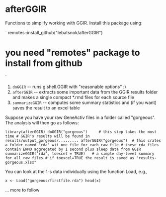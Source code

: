 # afterGGIR

Functions to simplify working with GGIR. Install this package using:

`
remotes::install_github("lebatsnok/afterGGIR")
# you need "remotes" package to install from github
`

1) `doGGIR` -- runs g.shell.GGIR with "reasonable options" :) 
2) `afterGGIR` -- extracts some important data from the GGIR results folder and makes a single compact *.rmd files for each source file
3) `summarizeGGIR` -- computes some summary statistics and (if you want) saves the result to an excel table

Suppose you have your raw GeneActiv files in a folder called "gorgeous". The analysis will then go as follows:

`
library(afterGGIR)
doGGIR("gorgeous")     # this step takes the most time
                       # GGIR's results will be found in results/output_gorgeous/.........
afterGGIR("gorgeous")  # this crates a folder named "rda" wit one file for each raw file
                       # these rda files contain ENMO aggregated by 1 second plus sleep data from GGIR
summarizeGGIR("rda", toexcel = TRUE)   # a simple day-level summary for all raw files
                                       # if toexcel=TRUE the result is saved as "results-gorgeous.xlsx"
`

You can look at the 1-s data individually using the function Load, e.g.,

`
x <- Load("gorgeous/firstfile.rda")
head(x)
`


... more to follow
